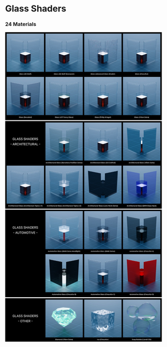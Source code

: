 # Glass Shaders
### 24 Materials
![Glass Shaders Thumbnails](https://github.com/don1138/blender-materials/blob/main/Glass-Shaders/Glass-Shaders-Main.jpg)
![Glass Shaders Architectural Thumbnails](https://github.com/don1138/blender-materials/blob/main/Glass-Shaders/Glass-Shaders-Architectural.jpg)
![Glass Shaders Automotive Thumbnails](https://github.com/don1138/blender-materials/blob/main/Glass-Shaders/Glass-Shaders-Automotive.jpg)
![Glass Shaders Other Thumbnails](https://github.com/don1138/blender-materials/blob/main/Glass-Shaders/Glass-Shaders-Other.jpg)

